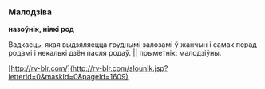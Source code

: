 ### Малодзіва
**назоўнік, ніякі род**

Вадкасць, якая выдзяляецца груднымі залозамі ў жанчын і самак перад родамі і некалькі дзён пасля родаў. || прыметнік: малодзіўны.

<a rel="author">[http://rv-blr.com/](http://rv-blr.com/slounik.jsp?letterId=0&maskId=0&pageId=1609)</a>
